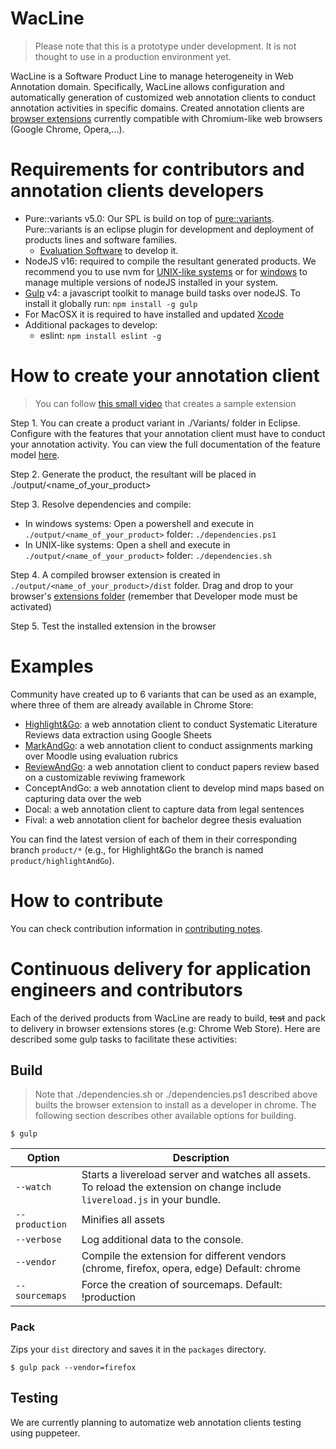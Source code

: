 ﻿# WacLine
> Please note that this is a prototype under development. It is not thought to use in a production environment yet.

WacLine is a Software Product Line to manage heterogeneity in Web Annotation domain. Specifically, WacLine allows configuration and automatically generation of customized web annotation clients to conduct annotation activities in specific domains.
Created annotation clients are [browser extensions](https://developer.mozilla.org/en-US/docs/Mozilla/Add-ons/WebExtensions) currently compatible with Chromium-like web browsers (Google Chrome, Opera,...).

# Requirements for contributors and annotation clients developers
* Pure::variants v5.0: Our SPL is build on top of [pure::variants](https://www.pure-systems.com/). Pure::variants is an eclipse plugin for development and deployment of products lines and software families.
  * [Evaluation Software](https://www.pure-systems.com/support/purevariants-download) to develop it. 
* NodeJS v16: required to compile the resultant generated products. We recommend you to use nvm for [UNIX-like systems](https://github.com/nvm-sh/nvm) or for [windows](https://github.com/coreybutler/nvm-windows) to manage multiple versions of nodeJS installed in your system.
* [Gulp](https://gulpjs.com/) v4: a javascript toolkit to manage build tasks over nodeJS. To install it globally run:
`npm install -g gulp`
* For MacOSX it is required to have installed and updated [Xcode](https://developer.apple.com/xcode/)
* Additional packages to develop:
  * eslint: `npm install eslint -g`

# How to create your annotation client
> You can follow [this small video](https://go.haritzmedina.com/waclineVideo) that creates a sample extension 

Step 1. You can create a product variant in ./Variants/ folder in Eclipse. Configure with the features that your annotation client must have to conduct your annotation activity. You can view the full documentation of the feature model [here](https://onekin.github.io/WacLine/featureModel/).

Step 2. Generate the product, the resultant will be placed in ./output/<name_of_your_product>

Step 3. Resolve dependencies and compile:
* In windows systems: Open a powershell and execute in `./output/<name_of_your_product>` folder:
`./dependencies.ps1`
* In UNIX-like systems: Open a shell and execute in `./output/<name_of_your_product>` folder:
`./dependencies.sh`

Step 4. A compiled browser extension is created in `./output/<name_of_your_product>/dist` folder. Drag and drop to your browser's [extensions folder](chrome://extensions/) (remember that Developer mode must be activated)

Step 5. Test the installed extension in the browser

# Examples
Community have created up to 6 variants that can be used as an example, where three of them are already available in Chrome Store:
* [Highlight&Go](https://chrome.google.com/webstore/detail/highlightgo/bihmalipgnlomidlpekdnoohiejppfmo): a web annotation client to conduct Systematic Literature Reviews data extraction using Google Sheets
* [MarkAndGo](https://chrome.google.com/webstore/detail/markgo/kjedcndgienemldgjpjjnhjdhfoaocfa): a web annotation client to conduct assignments marking over Moodle using evaluation rubrics
* [ReviewAndGo](https://chrome.google.com/webstore/detail/reviewgo/hgiannlbfceoomjmcgedbmkfeblbcogi?hl=en): a web annotation client to conduct papers review based on a customizable reviwing framework
* ConceptAndGo: a web annotation client to develop mind maps based on capturing data over the web
* Docal: a web annotation client to capture data from legal sentences
* Fival: a web annotation client for bachelor degree thesis evaluation

You can find the latest version of each of them in their corresponding branch `product/*` (e.g., for Highlight&Go the branch is named `product/highlightAndGo`).

# How to contribute
You can check contribution information in [contributing notes](CONTRIBUTING.md).

# Continuous delivery for application engineers and contributors
Each of the derived products from WacLine are ready to build, ~~test~~ and pack to delivery in browser extensions stores (e.g: Chrome Web Store).
Here are described some gulp tasks to facilitate these activities:

## Build
> Note that ./dependencies.sh or ./dependencies.ps1 described above builts the browser extension to install as a developer in chrome. The following section describes other available options for building.

    $ gulp

| Option         | Description                                                                                                                                           |
|----------------|-------------------------------------------------------------------------------------------------------------------------------------------------------|
| `--watch`      | Starts a livereload server and watches all assets. <br>To reload the extension on change include `livereload.js` in your bundle.                      |
| `--production` | Minifies all assets                                                                                                                                   |
| `--verbose`    | Log additional data to the console.                                                                                                                   |
| `--vendor`     | Compile the extension for different vendors (chrome, firefox, opera, edge)  Default: chrome                                                                 |
| `--sourcemaps` | Force the creation of sourcemaps. Default: !production                                                                                                |

### Pack

Zips your `dist` directory and saves it in the `packages` directory.

    $ gulp pack --vendor=firefox
 
## Testing

We are currently planning to automatize web annotation clients testing using puppeteer.
